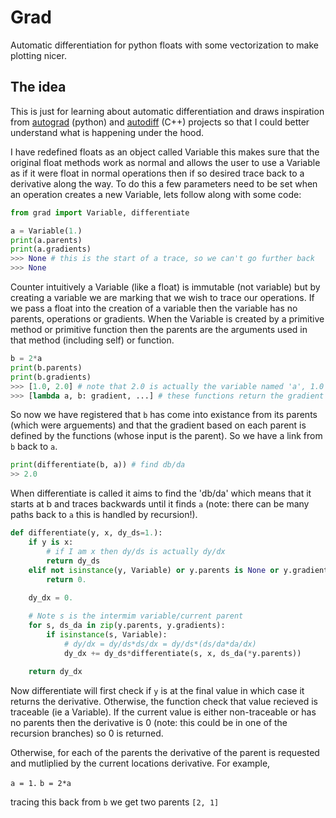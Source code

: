 # Grad
Automatic differentiation for python floats with some vectorization to make plotting nicer.

## The idea
This is just for learning about automatic differentiation and draws inspiration from [autograd](https://github.com/HIPS/autograd) (python) and [autodiff](https://github.com/autodiff/autodiff) (C++) projects so that I could better understand what is happening under the hood.

I have redefined floats as an object called Variable this makes sure that the original float methods work as normal and allows the user to use a Variable as if it were float in normal operations then if so desired trace back to a derivative along the way. To do this a few parameters need to be set when an operation creates a new Variable, lets follow along with some code:

```python
from grad import Variable, differentiate

a = Variable(1.)
print(a.parents)
print(a.gradients)
>>> None # this is the start of a trace, so we can't go further back
>>> None
```
Counter intuitively a Variable (like a float) is immutable (not variable) but by creating a variable we are marking that we wish to trace our operations. If we pass a float into the creation of a variable then the variable has no parents, operations or gradients. When the Variable is created by a primitive method or primitive function then the parents are the arguments used in that method (including self) or function.

```python
b = 2*a
print(b.parents)
print(b.gradients)
>>> [1.0, 2.0] # note that 2.0 is actually the variable named 'a', 1.0 is a float
>>> [lambda a, b: gradient, ...] # these functions return the gradient when passed parents
```

So now we have registered that `b` has come into existance from its parents (which were arguements) and that the gradient based on each parent is defined by the functions (whose input is the parent). So we have a link from `b` back to `a`.

```python
print(differentiate(b, a)) # find db/da
>> 2.0
```

When differentiate is called it aims to find the 'db/da' which means that it starts at b and traces backwards until it finds `a` (note: there can be many paths back to `a` this is handled by recursion!).

```python
def differentiate(y, x, dy_ds=1.):
    if y is x:
        # if I am x then dy/ds is actually dy/dx
        return dy_ds
    elif not isinstance(y, Variable) or y.parents is None or y.gradients is None:
        return 0.
    
    dy_dx = 0.

    # Note s is the intermim variable/current parent
    for s, ds_da in zip(y.parents, y.gradients):
        if isinstance(s, Variable):
            # dy/dx = dy/ds*ds/dx = dy/ds*(ds/da*da/dx)
            dy_dx += dy_ds*differentiate(s, x, ds_da(*y.parents))
    
    return dy_dx
```

Now differentiate will first check if `y` is at the final value in which case it returns the derivative. Otherwise, the function check that value recieved is traceable (ie a Variable). If the current value is either non-traceable or has no parents then the derivative is 0 (note: this could be in one of the recursion branches) so 0 is returned.

Otherwise, for each of the parents the derivative of the parent is requested and mutliplied by the current locations derivative. For example,

`a = 1.`
`b = 2*a`

tracing this back from `b` we get two parents `[2, 1]`